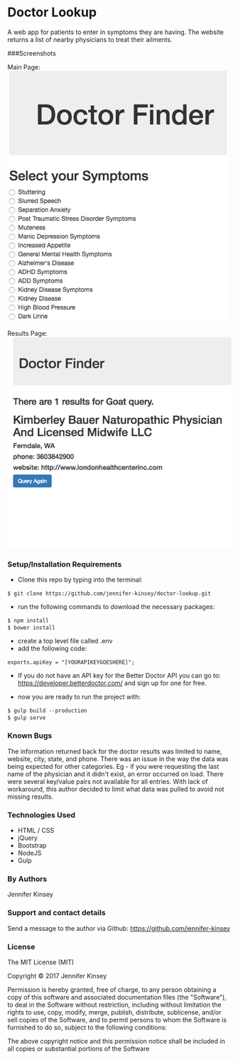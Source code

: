 # Doctor Lookup

A web app for patients to enter in symptoms they are having. The website returns a list of nearby physicians to treat their ailments.


###Screenshots

Main Page:
![Image of Homepage Screenshot](img/ss2.png)

Results Page:
![Image of Homepage Screenshot](img/ss1.png)


### Setup/Installation Requirements
* Clone this repo by typing into the terminal:
```
$ git clone https://github.com/jennifer-kinsey/doctor-lookup.git
```

* run the following commands to download the necessary packages:
```
$ npm install
$ bower install
```

* create a top level file called .env
* add the following code:
```
exports.apiKey = "[YOURAPIKEYGOESHERE]";
```

* If you do not have an API key for the Better Doctor API you can go to:
https://developer.betterdoctor.com/ and sign up for one for free.

* now you are ready to run the project with:
```
$ gulp build --production
$ gulp serve
```

### Known Bugs
The information returned back for the doctor results was limited to name, website, city, state, and phone. There was an issue in the way the data was being expected for other categories. Eg - if you were requesting the last name of the physician and it didn't exist, an error occurred on load. There were several key/value pairs not available for all entries. With lack of workaround, this author decided to limit what data was pulled to avoid not missing results.


### Technologies Used
* HTML / CSS
* jQuery
* Bootstrap
* NodeJS
* Gulp

### By Authors
Jennifer Kinsey

### Support and contact details
Send a message to the author via Github:
https://github.com/jennifer-kinsey


### License
The MIT License (MIT)

Copyright © 2017 Jennifer Kinsey

Permission is hereby granted, free of charge, to any person obtaining a copy of this software and associated documentation files (the "Software"), to deal in the Software without restriction, including without limitation the rights to use, copy, modify, merge, publish, distribute, sublicense, and/or sell copies of the Software, and to permit persons to whom the Software is furnished to do so, subject to the following conditions:

The above copyright notice and this permission notice shall be included in all copies or substantial portions of the Software
